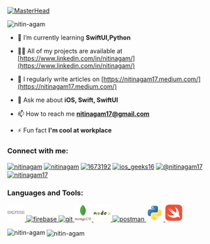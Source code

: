 [![MasterHead](https://raw.githubusercontent.com/nitin-agam/quiz_ios/main/github_header.png?token=GHSAT0AAAAAABQHOT44ZLW2UIDV3COJWBFEYPD4AVQ)
](https://www.linkedin.com/in/nitinagam/)


<p align="left"> <img src="https://komarev.com/ghpvc/?username=nitin-agam&label=Profile%20views&color=0e75b6&style=flat" alt="nitin-agam" /> </p>

- 🌱 I’m currently learning **SwiftUI,Python**

- 👨‍💻 All of my projects are available at [https://www.linkedin.com/in/nitinagam/](https://www.linkedin.com/in/nitinagam/)

- 📝 I regularly write articles on [https://nitinagam17.medium.com/](https://nitinagam17.medium.com/)

- 💬 Ask me about **iOS, Swift, SwiftUI**

- 📫 How to reach me **nitinagam17@gmail.com**

- ⚡ Fun fact **I'm cool at workplace**

<h3 align="left">Connect with me:</h3>
<p align="left">
<a href="https://twitter.com/nitinagam" target="blank"><img align="center" src="https://raw.githubusercontent.com/rahuldkjain/github-profile-readme-generator/master/src/images/icons/Social/twitter.svg" alt="nitinagam" height="30" width="40" /></a>
<a href="https://linkedin.com/in/nitinagam" target="blank"><img align="center" src="https://raw.githubusercontent.com/rahuldkjain/github-profile-readme-generator/master/src/images/icons/Social/linked-in-alt.svg" alt="nitinagam" height="30" width="40" /></a>
<a href="https://stackoverflow.com/users/1673192" target="blank"><img align="center" src="https://raw.githubusercontent.com/rahuldkjain/github-profile-readme-generator/master/src/images/icons/Social/stack-overflow.svg" alt="1673192" height="30" width="40" /></a>
<a href="https://instagram.com/ios_geeks16" target="blank"><img align="center" src="https://raw.githubusercontent.com/rahuldkjain/github-profile-readme-generator/master/src/images/icons/Social/instagram.svg" alt="ios_geeks16" height="30" width="40" /></a>
<a href="https://medium.com/@nitinagam17" target="blank"><img align="center" src="https://raw.githubusercontent.com/rahuldkjain/github-profile-readme-generator/master/src/images/icons/Social/medium.svg" alt="@nitinagam17" height="30" width="40" /></a>
<a href="https://www.hackerrank.com/nitinagam17" target="blank"><img align="center" src="https://raw.githubusercontent.com/rahuldkjain/github-profile-readme-generator/master/src/images/icons/Social/hackerrank.svg" alt="nitinagam17" height="30" width="40" /></a>
</p>

<h3 align="left">Languages and Tools:</h3>
<p align="left"> <a href="https://expressjs.com" target="_blank" rel="noreferrer"> <img src="https://raw.githubusercontent.com/devicons/devicon/master/icons/express/express-original-wordmark.svg" alt="express" width="40" height="40"/> </a> <a href="https://firebase.google.com/" target="_blank" rel="noreferrer"> <img src="https://www.vectorlogo.zone/logos/firebase/firebase-icon.svg" alt="firebase" width="40" height="40"/> </a> <a href="https://git-scm.com/" target="_blank" rel="noreferrer"> <img src="https://www.vectorlogo.zone/logos/git-scm/git-scm-icon.svg" alt="git" width="40" height="40"/> </a> <a href="https://www.mongodb.com/" target="_blank" rel="noreferrer"> <img src="https://raw.githubusercontent.com/devicons/devicon/master/icons/mongodb/mongodb-original-wordmark.svg" alt="mongodb" width="40" height="40"/> </a> <a href="https://nodejs.org" target="_blank" rel="noreferrer"> <img src="https://raw.githubusercontent.com/devicons/devicon/master/icons/nodejs/nodejs-original-wordmark.svg" alt="nodejs" width="40" height="40"/> </a> <a href="https://postman.com" target="_blank" rel="noreferrer"> <img src="https://www.vectorlogo.zone/logos/getpostman/getpostman-icon.svg" alt="postman" width="40" height="40"/> </a> <a href="https://www.python.org" target="_blank" rel="noreferrer"> <img src="https://raw.githubusercontent.com/devicons/devicon/master/icons/python/python-original.svg" alt="python" width="40" height="40"/> </a> <a href="https://developer.apple.com/swift/" target="_blank" rel="noreferrer"> <img src="https://raw.githubusercontent.com/devicons/devicon/master/icons/swift/swift-original.svg" alt="swift" width="40" height="40"/> </a> </p>

<p><img align="left" src="https://github-readme-stats.vercel.app/api/top-langs?username=nitin-agam&show_icons=true&locale=en&layout=compact" alt="nitin-agam" /></p>

<p>&nbsp;<img align="center" src="https://github-readme-stats.vercel.app/api?username=nitin-agam&show_icons=true&locale=en" alt="nitin-agam" /></p>

